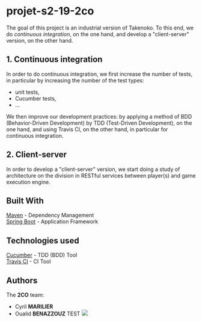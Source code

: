 # projet-s2-19-2co
The goal of this project is an industrial version of Takenoko.
To this end, we do _continuous integration_, on the one hand, and develop a "client-server" version, on the other hand.

## 1. Continuous integration
In order to do continuous integration, we first increase the number of tests, in particular by increasing the number of the test types:
- unit tests,
- Cucumber tests,
- ...

We then improve our development practices: by applying a method of BDD (Behavior-Driven Development) by TDD (Test-Driven Development), on the one hand, and using Travis CI, on the other hand, in particular for continuous integration.

## 2. Client-server
In order to develop a "client-server" version, we start doing a study of architecture on the division in RESTful services between player(s) and game execution engine.

## Built With
[Maven](https://maven.apache.org/) - Dependency Management  
[Spring Boot](https://spring.io) - Application Framework  

## Technologies used
[Cucumber](https://cucumber.io/) - TDD (BDD) Tool  
[Travis CI](https://github.com/uca-m1informatique-softeng/projet-s2-19-2co/blob/preparatory-work/travis-ci_studies/what-travis-is.md) - CI Tool  

## Authors
The **2CO** team:
- Cyril **MARILIER**
- Oualid **BENAZZOUZ**
TEST ![](https://fr.wikipedia.org/wiki/Spring_(framework)#/media/Fichier:Spring_Framework_Logo_2018.svg)
